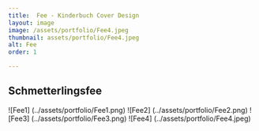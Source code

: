 ```yaml
---
title:  Fee - Kinderbuch Cover Design
layout: image
image: /assets/portfolio/Fee4.jpeg
thumbnail: assets/portfolio/Fee4.jpeg
alt: Fee
order: 1

---
```



## Schmetterlingsfee

![Fee1] (../assets/portfolio/Fee1.png)
![Fee2] (../assets/portfolio/Fee2.png)
![Fee3] (../assets/portfolio/Fee3.png)
![Fee4] (../assets/portfolio/Fee4.jpeg)



